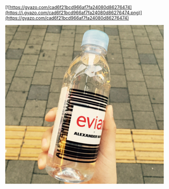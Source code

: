 [![https://gyazo.com/cad6f21bcd966af7fa24080d86276474](https://i.gyazo.com/cad6f21bcd966af7fa24080d86276474.png)](https://gyazo.com/cad6f21bcd966af7fa24080d86276474)

[![](evian.jpg)](evian.jpg)